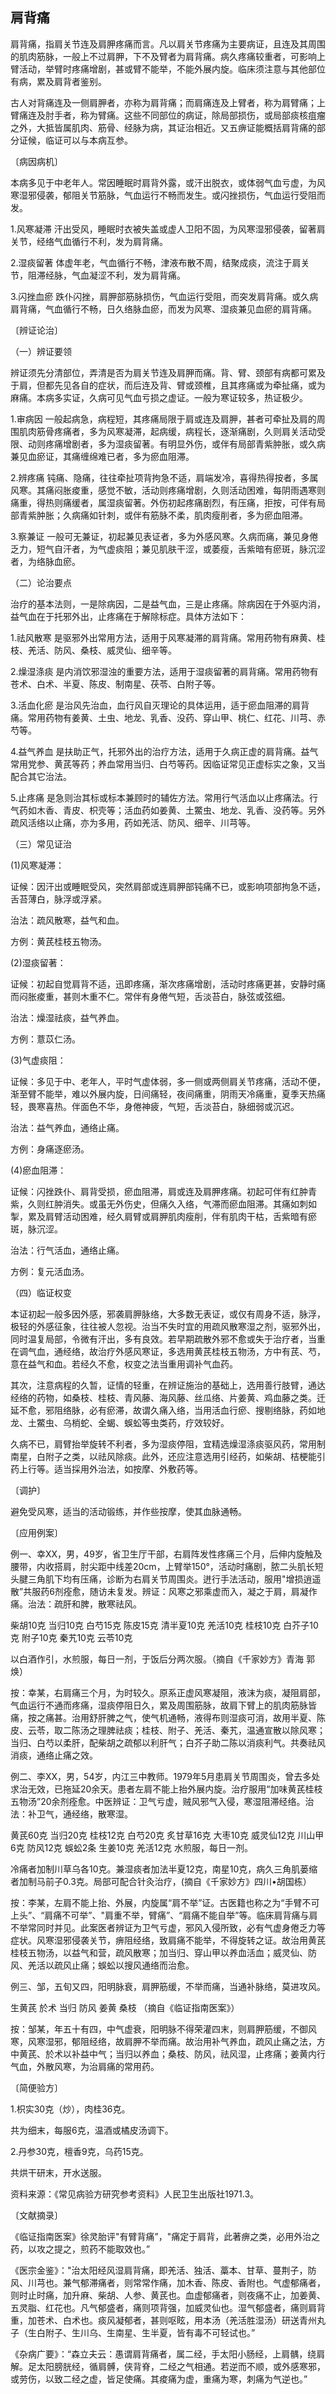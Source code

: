 ## 肩背痛

肩背痛，指肩关节连及肩胛疼痛而言。凡以肩关节疼痛为主要病证，且连及其周围的肌肉筋脉，一般上不过肩胛，下不及臂者为肩背痛。病久疼痛较重者，可影响上臂活动，举臂时疼痛增剧，甚或臂不能举，不能外展内旋。临床须注意与其他部位有病，累及肩背者鉴别。

古人对背痛连及一侧肩胛者，亦称为肩背痛；而肩痛连及上臂者，称为肩臂痛；上臂痛连及肘手者，称为臂痛。这些不同部位的病证，除局部损伤，或局部痰核疽瘤之外，大抵皆属肌肉、筋骨、经脉为病，其证治相近。又五痹证能概括肩背痛的部分证候，临证可以与本病互参。

〔病因病机〕

本病多见于中老年人。常因睡眠时肩背外露，或汗出脱衣，或体弱气血亏虚，为风寒湿邪侵袭，郁阻关节筋脉，气血运行不畅而发生。或闪挫损伤，气血运行受阻而发。

1.风寒凝滞    汗出受风，睡眠时衣被失盖或虚人卫阳不固，为风寒湿邪侵袭，留著肩关节，经络气血循行不利，发为肩背痛。

2.湿痰留著    体虚年老，气血循行不畅，津液布散不周，结聚成痰，流注于肩关节，阻滞经脉，气血凝涩不利，发为肩背痛。

3.闪挫血瘀    跌仆闪挫，肩胛部筋脉损伤，气血运行受阻，而突发肩背痛。或久病肩背痛，气血循行不畅，日久络脉血瘀，而发为风寒、湿痰兼见血瘀的肩背痛。

〔辨证论治〕

（一）辨证要领

辨证须先分清部位，弄清是否为肩关节连及肩胛而痛。背、臂、颈部有病都可累及于肩，但都先见各自的症状，而后连及背、臂或颈椎，且其疼痛或为牵扯痛，或为麻痛。本病多实证，久病可见气血亏损之虚证。一般为寒证较多，热证极少。

1.审病因     一般起病急，病程短，其疼痛局限于肩或连及肩胛，甚者可牵扯及肩的周围肌肉筋骨疼痛者，多为风寒凝滞，起病缓，病程长，逐渐痛剧，久则肩关活动受限、动则疼痛增剧者，多为湿痰留著。有明显外伤，或伴有局部青紫肿胀，或久病兼见血瘀证，其痛缠绵难已者，多为瘀血阻滞。

2.辨疼痛    钝痛、隐痛，往往牵扯项背拘急不适，肩端发冷，喜得热得按者，多属风寒。其痛闷胀痠重，感觉不敏，活动则疼痛增剧，久则活动困难，每阴雨遇寒则痛重，得热则痛缓者，属湿痰留著。外伤初起疼痛剧烈，有压痛，拒按，可伴有局部青紫肿胀；久病痛如针刺，或伴有筋脉不柔，肌肉瘦削者，多为瘀血阻滞。

3.察兼证     一般可无兼证，初起兼见表证者，多为外感风寒。久病而痛，兼见身倦乏力，短气自汗者，为气虚痰阻；兼见肌肤干涩，或萎瘦，舌紫暗有瘀斑，脉沉涩者，为络脉血瘀。

（二）论治要点

治疗的基本法则，一是除病因，二是益气血，三是止疼痛。除病因在于外驱内消，益气血在于托邪外出，止疼痛在于解除标症。具体方法如下：

1.祛风散寒    是驱邪外出常用方法，适用于风寒凝滞的肩背痛。常用药物有麻黄、桂枝、羌活、防风、桑枝、威灵仙、细辛等。

2.燥湿涤痰    是内消饮邪湿浊的重要方法，适用于湿痰留著的肩背痛。常用药物有苍术、白术、半夏、陈皮、制南星、茯苓、白附子等。

3.活血化瘀     是治风先治血，血行风自灭理论的具体运用，适于瘀血阻滞的肩背痛。常用药物有姜黄、土虫、地龙、乳香、没药、穿山甲、桃仁、红花、川芎、赤芍等。

4.益气养血     是扶助正气，托邪外出的治疗方法，适用于久病正虚的肩背痛。益气常用党参、黄芪等药；养血常用当归、白芍等药。因临证常见正虚标实之象，又当配合其它治法。

5.止疼痛    是急则治其标或标本兼顾时的辅佐方法。常用行气活血以止疼痛法。行气药如木香、青皮、枳壳等；活血药如姜黄、土鱉虫、地龙、乳香、没药等。另外疏风活络以止痛，亦为多用，药如羌活、防风、细辛、川芎等。

（三）常见证治

(1)风寒凝滞：

证候：因汗出或睡眠受风，突然肩部或连肩胛部钝痛不已，或影响项部拘急不适，舌苔薄白，脉浮或浮紧。

治法：疏风散寒，益气和血。

方例：黄芪桂枝五物汤。

(2)湿痰留著：

证候：初起自觉肩背不适，迅即疼痛，渐次疼痛增剧，活动时疼痛更甚，安静时痛而闷胀痠重，甚则木重不仁。常伴有身倦气短，舌淡苔白，脉弦或弦细。

治法：燥湿祛痰，益气养血。

方例：薏苡仁汤。

(3)气虚痰阻：

证候：多见于中、老年人，平时气虚体弱，多一侧或两侧肩关节疼痛，活动不便，渐至臂不能举，难以外展内旋，日间痛轻，夜间痛重，阴雨天冷痛重，夏季天热痛轻，畏寒喜热。伴面色不华，身倦神疲，气短，舌淡苔白，脉细弱或沉迟。

治法：益气养血，通络止痛。

方例：身痛逐瘀汤。

(4)瘀血阻滞：

证候：闪挫跌仆、肩背受损，瘀血阻滞，肩或连及肩胛疼痛。初起可伴有红肿青紫，久则红肿消失。或虽无外伤史，但痛久入络，气滞而瘀血阻滞。其痛如刺如掣，累及肩臂活动困难，经久肩臂或肩胛肌肉瘦削，伴有肌肉干枯，舌紫暗有瘀斑，脉沉涩。

治法：行气活血，通络止痛。

方例：复元活血汤。

（四）临证权变

本证初起一般多因外感，邪袭肩胛脉络，大多数无表证，或仅有周身不适，脉浮，极轻的外感征象，往往被人忽视。治当不失时宜的用疏风散寒湿之剂，驱邪外出，同时温复局部，令微有汗出，多有良效。若早期疏散外邪不愈或失于治疗者，当重在调气血，通经络，故治疗外感风寒证，多选用黄芪桂枝五物汤，方中有芪、芍，意在益气和血。若经久不愈，权变之法当重用调补气血药。

其次，注意病程的久暂，证情的轻重，在辨证施治的基础上，选用善行肢臂，通达经络的药物，如桑枝、桂枝、青风藤、海风藤、丝瓜络、片姜黄、鸡血藤之类。迁延不愈，邪阻络脉，必有瘀滞，故谓久痛入络，当用活血行瘀、搜剔络脉，药如地龙、土鱉虫、乌梢蛇、全蝎、蜈蚣等虫类药，疗效较好。

久病不已，肩臂抬举旋转不利者，多为湿痰停阻，宜精选燥湿涤痰驱风药，常用制南星，白附子之类，以祛风除痰。此外，还应注意选用引经药，如柴胡、桔梗能引药上行等。适当採用外治法，如按摩、外敷药等。

〔调护〕

避免受风寒，适当的活动锻练，并作些按摩，使其血脉通畅。

〔应用例案〕

例一、幸XX，男，49岁，省卫生厅干部，右肩阵发性疼痛三个月，后伸内旋触及腰带，内收搭肩，肘尖距中线差20cm，上臂举150°，活动时痛剧，脓二头肌长短头腱三角肌下均有压痛，诊断为右肩关节周围炎。迸行手法活动，服用"增损逍遥散”共服药6剂痊愈，随访未复发。辨证：风寒之邪乘虚而入，凝之于肩，肩凝作痛。治法：疏肝和脾，散寒祛风。

柴胡10克   当归10克    白芍15克    陈皮15克   清半夏10克  羌活10克    桂枝10克    白芥子10克    附子10克   秦艽10克     云苓10克

以白酒作引，水煎服，每日一剂，于饭后分两次服。（摘自《千家妙方》青海   郭焕）

按：幸某，右肩痛三个月，为时较久。原系正虚风寒凝阻，液沫为痰，凝阻肩部，气血运行不通而疼痛，湿痰停阻日久，累及周围筋脉，故肩下臂上的肌肉筋脉皆痛，按之痛甚。治用舒肝脾之气，使气机通畅，液得布则湿痰可消，故用半夏、陈皮、云苓，取二陈汤之理脾祛痰；桂枝、附子、羌活、秦艽，温通宣散以除风寒；当归、白芍以柔肝，配柴胡之疏郁以利肝气；白芥子助二陈以消痰利气。共奏祛风消痰，通络止痛之效。

例二、李XX，男，54岁，内江三中教师。1979年5月患肩关节周围炎，曾去多处求治无效，已拖延20余天。患者左肩不能上抬外展内旋。治疗服用“加味黄芪桂枝五物汤”20余剂痊愈。中医辨证：卫气亏虚，贼风邪气入侵，寒湿阻滞经络。治法：补卫气，通经络，散寒湿。

黄芪60克     当归20克     桂枝12克     白芍20克    炙甘草16克  大枣10克    威灵仙12克     川山甲6克      防风12克     蜈蚣2条     生姜10克     羌活12克      水煎服，每日一剂。

冷痛者加制川草乌各10克。兼湿痰者加法半夏12克，南星10克，病久三角肌蒌缩者加制马前子0.3克。局部可配合针灸治疗，(摘自《千家妙方》四川•胡国栋）

按：李某，左肩不能上抬、外展，内旋属“肩不举”证。古医籍也称之为“手臂不可上头”、“肩痛不可举”、"肩重不举，臂痛”、“肩痛不能自举”等。临床肩背痛与肩不举常同时并见。此案医者辨证为卫气亏虚，邪风入侵所致，必有气虚身倦乏力等症状。风寒湿邪侵袭关节，痹阻经络，致肩痛不能举，不得旋转之证。故治用黄芪桂枝五物汤，以益气和营，疏风散寒；加当归、穿山甲以养血活血；威灵仙、防风、羌活以疏风止痛；蜈蚣以搜风通络而治愈。

例三、邹，五旬又四，阳明脉衰，肩胛筋缓，不举而痛，当通补脉络，莫进攻风。

生黄芪   於术    当归     防风    姜黄     桑枝  （摘自《临证指南医案》）

按：邹某，年五十有四，中气虚衰，阳明脉不得荣灌四末，则肩胛筋缓，不御风寒，风寒湿邪，郁阻经络，故肩胛不举而痛。故治用补气养血，疏风止痛之法，方中黄芪、於术以补益中气；当归以养血；桑枝、防风，祛风湿，止疼痛；姜黄内行气血，外散风寒，为治肩痛的常用药。

〔简便验方〕

1.枳实30克（炒），肉桂36克。

共为细末，每服6克，温酒或橘皮汤调下。

2.丹参30克，檀香9克，乌药15克。

共烘干研末，开水送服。

资料来源：《常见病验方研究参考资料》人民卫生出版社1971.3。

〔文献摘录〕

《临证指南医案》徐灵胎评"有臂背痛”，"痛定于肩背，此著痹之类，必用外治之药，以攻之提之，煎药不能取效也。”

《医宗金鉴》："治太阳经风湿肩背痛，即羌活、独活、藁本、甘草、蔓荆子，防风、川芎也。兼气郁滞痛者，则常常作痛，加木香、陈皮、香附也。气虚郁痛者，则时止时痛，加升麻、柴胡、人参、黄芪也。血虚郁痛者，则夜痛不止，加姜黄、五灵脂、红花也。凡气郁盛者，痛则项背强，加威灵仙也。湿气郁盛者，痛则肩背重，加苍术、白术也。痰风凝郁者，甚则呕眩，用本汤（羌活胜湿汤）研送青州丸子（生白附子、生川乌、生南星、生半夏，皆有毒不可轻试也。”

《杂病广要》：“森立夫云：愚谓肩背痛者，属二经，手太阳小肠经，上肩髃，绕肩解。足太阳膀胱经，循肩髆，侠背脊，二经之气相通。若逆而不顺，或外感寒邪，或劳伤，以致二经之虚，皆足使痛。其痠痛为虚，重痛为寒，刺痛为气逆也。”
